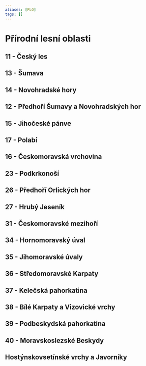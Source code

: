 ```yaml
---
aliases: [PLO]
tags: []
---
```


# Přírodní lesní oblasti

## 11 - Český les

## 13 - Šumava

## 14 - Novohradské hory

## 12 - Předhoří Šumavy a Novohradských hor

## 15 - Jihočeské pánve

## 17 - Polabí

## 16 - Českomoravská vrchovina

## 23 - Podkrkonoší

## 26 - Předhoří Orlických hor

## 27 - Hrubý Jeseník

## 31 - Českomoravské mezihoří

## 34 - Hornomoravský úval

## 35 - Jihomoravské úvaly

## 36 - Středomoravské Karpaty

## 37 - Kelečská pahorkatina

## 38 - Bílé Karpaty a Vizovické vrchy

## 39 - Podbeskydská pahorkatina

## 40 - Moravskoslezské Beskydy

## Hostýnskovsetínské vrchy a Javorníky
